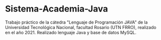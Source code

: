 # Sistema-Academia-Java
Trabajo práctico de la cátedra "Lenguaje de Programación JAVA" de la Universidad Tecnológica Nacional, facultad Rosario (UTN FRRO), realizado en el año 2021.
Realizado lenguaje Java y base de datos MySQL.

